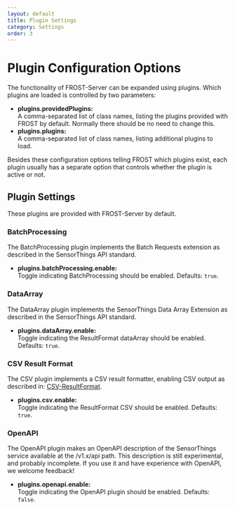 ```yaml
---
layout: default
title: Plugin Settings
category: Settings
order: 3
---
```


# Plugin Configuration Options

The functionality of FROST-Server can be expanded using plugins.
Which plugins are loaded is controlled by two parameters:

* **plugins.providedPlugins:**  
  A comma-separated list of class names, listing the plugins provided
  with FROST by default. Normally there should be no need to change this.
* **plugins.plugins:**  
  A comma-separated list of class names, listing additional plugins to load.

Besides these configuration options telling FROST which plugins exist, each plugin
usually has a separate option that controls whether the plugin is active or not.


## Plugin Settings

These plugins are provided with FROST-Server by default.


### BatchProcessing

The BatchProcessing plugin implements the Batch Requests extension as described
in the SensorThings API standard.

* **plugins.batchProcessing.enable:**  
  Toggle indicating BatchProcessing should be enabled. Defaults: `true`.


### DataArray

The DataArray plugin implements the SensorThings Data Array Extension as described
in the SensorThings API standard.

* **plugins.dataArray.enable:**  
  Toggle indicating the ResultFormat dataArray should be enabled. Defaults: `true`.


### CSV Result Format

The CSV plugin implements a CSV result formatter, enabling CSV output as described
in: [CSV-ResultFormat](https://github.com/INSIDE-information-systems/SensorThingsAPI/blob/master/CSV-ResultFormat/CSV-ResultFormat.md).

* **plugins.csv.enable:**  
  Toggle indicating the ResultFormat CSV should be enabled. Defaults: `true`.


### OpenAPI

The OpenAPI plugin makes an OpenAPI description of the SensorThings service available
at the /v1.x/api path.
This description is still experimental, and probably incomplete.
If you use it and have experience with OpenAPI, we welcome feedback!

* **plugins.openapi.enable:**  
  Toggle indicating the OpenAPI plugin should be enabled. Defaults: `false`.
